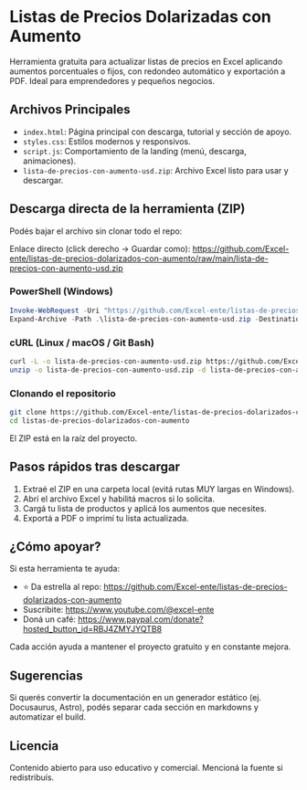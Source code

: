 
# Listas de Precios Dolarizadas con Aumento

Herramienta gratuita para actualizar listas de precios en Excel aplicando aumentos porcentuales o fijos, con redondeo automático y exportación a PDF. Ideal para emprendedores y pequeños negocios.

## Archivos Principales
- `index.html`: Página principal con descarga, tutorial y sección de apoyo.
- `styles.css`: Estilos modernos y responsivos.
- `script.js`: Comportamiento de la landing (menú, descarga, animaciones).
- `lista-de-precios-con-aumento-usd.zip`: Archivo Excel listo para usar y descargar.

## Descarga directa de la herramienta (ZIP)
Podés bajar el archivo sin clonar todo el repo:

Enlace directo (click derecho → Guardar como):
https://github.com/Excel-ente/listas-de-precios-dolarizados-con-aumento/raw/main/lista-de-precios-con-aumento-usd.zip

### PowerShell (Windows)
```powershell
Invoke-WebRequest -Uri "https://github.com/Excel-ente/listas-de-precios-dolarizados-con-aumento/raw/main/lista-de-precios-con-aumento-usd.zip" -OutFile "lista-de-precios-con-aumento-usd.zip"
Expand-Archive -Path .\lista-de-precios-con-aumento-usd.zip -DestinationPath .\lista-de-precios-con-aumento-usd -Force
```

### cURL (Linux / macOS / Git Bash)
```bash
curl -L -o lista-de-precios-con-aumento-usd.zip https://github.com/Excel-ente/listas-de-precios-dolarizados-con-aumento/raw/main/lista-de-precios-con-aumento-usd.zip
unzip -o lista-de-precios-con-aumento-usd.zip -d lista-de-precios-con-aumento-usd
```

### Clonando el repositorio
```bash
git clone https://github.com/Excel-ente/listas-de-precios-dolarizados-con-aumento.git
cd listas-de-precios-dolarizados-con-aumento
```
El ZIP está en la raíz del proyecto.

## Pasos rápidos tras descargar
1. Extraé el ZIP en una carpeta local (evitá rutas MUY largas en Windows).
2. Abrí el archivo Excel y habilitá macros si lo solicita.
3. Cargá tu lista de productos y aplicá los aumentos que necesites.
4. Exportá a PDF o imprimí tu lista actualizada.

## ¿Cómo apoyar?
Si esta herramienta te ayuda:
- ⭐ Da estrella al repo: https://github.com/Excel-ente/listas-de-precios-dolarizados-con-aumento
- Suscribite: https://www.youtube.com/@excel-ente
- Doná un café: https://www.paypal.com/donate?hosted_button_id=RBJ4ZMYJYQTB8

Cada acción ayuda a mantener el proyecto gratuito y en constante mejora.

## Sugerencias
Si querés convertir la documentación en un generador estático (ej. Docusaurus, Astro), podés separar cada sección en markdowns y automatizar el build.

## Licencia
Contenido abierto para uso educativo y comercial. Mencioná la fuente si redistribuís.
